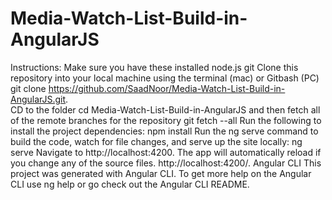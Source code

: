 # Media-Watch-List-Build-in-AngularJS
Instructions: 
Make sure you have these installed node.js git Clone this repository into your local machine using the terminal (mac) or Gitbash (PC)  git clone https://github.com/SaadNoor/Media-Watch-List-Build-in-AngularJS.git.  
CD to the folder cd Media-Watch-List-Build-in-AngularJS  and then fetch all of the remote branches for the repository  git fetch --all  Run the following to install the project dependencies:  npm install  Run the ng serve command to build the code, watch for file changes, and serve up the site locally:  ng serve  Navigate to http://localhost:4200. The app will automatically reload if you change any of the source files.  http://localhost:4200/. Angular CLI This project was generated with Angular CLI.  To get more help on the Angular CLI use ng help or go check out the Angular CLI README.
